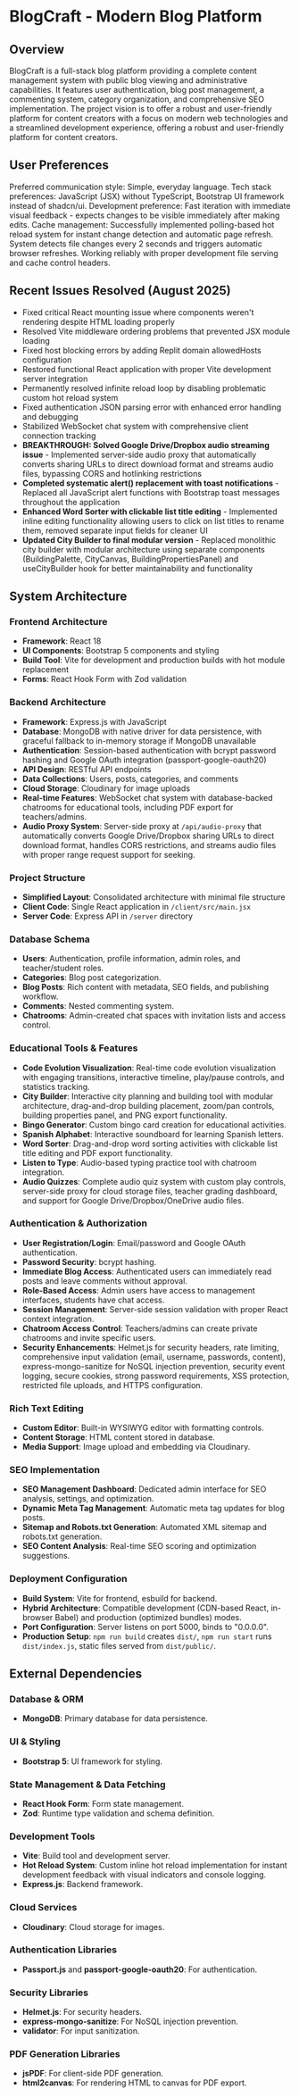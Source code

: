 # BlogCraft - Modern Blog Platform

## Overview
BlogCraft is a full-stack blog platform providing a complete content management system with public blog viewing and administrative capabilities. It features user authentication, blog post management, a commenting system, category organization, and comprehensive SEO implementation. The project vision is to offer a robust and user-friendly platform for content creators with a focus on modern web technologies and a streamlined development experience, offering a robust and user-friendly platform for content creators.

## User Preferences
Preferred communication style: Simple, everyday language.
Tech stack preferences: JavaScript (JSX) without TypeScript, Bootstrap UI framework instead of shadcn/ui.
Development preference: Fast iteration with immediate visual feedback - expects changes to be visible immediately after making edits.
Cache management: Successfully implemented polling-based hot reload system for instant change detection and automatic page refresh. System detects file changes every 2 seconds and triggers automatic browser refreshes. Working reliably with proper development file serving and cache control headers.

## Recent Issues Resolved (August 2025)
- Fixed critical React mounting issue where components weren't rendering despite HTML loading properly
- Resolved Vite middleware ordering problems that prevented JSX module loading
- Fixed host blocking errors by adding Replit domain allowedHosts configuration
- Restored functional React application with proper Vite development server integration
- Permanently resolved infinite reload loop by disabling problematic custom hot reload system
- Fixed authentication JSON parsing error with enhanced error handling and debugging
- Stabilized WebSocket chat system with comprehensive client connection tracking
- **BREAKTHROUGH: Solved Google Drive/Dropbox audio streaming issue** - Implemented server-side audio proxy that automatically converts sharing URLs to direct download format and streams audio files, bypassing CORS and hotlinking restrictions
- **Completed systematic alert() replacement with toast notifications** - Replaced all JavaScript alert functions with Bootstrap toast messages throughout the application
- **Enhanced Word Sorter with clickable list title editing** - Implemented inline editing functionality allowing users to click on list titles to rename them, removed separate input fields for cleaner UI
- **Updated City Builder to final modular version** - Replaced monolithic city builder with modular architecture using separate components (BuildingPalette, CityCanvas, BuildingPropertiesPanel) and useCityBuilder hook for better maintainability and functionality

## System Architecture

### Frontend Architecture
- **Framework**: React 18
- **UI Components**: Bootstrap 5 components and styling
- **Build Tool**: Vite for development and production builds with hot module replacement
- **Forms**: React Hook Form with Zod validation

### Backend Architecture
- **Framework**: Express.js with JavaScript
- **Database**: MongoDB with native driver for data persistence, with graceful fallback to in-memory storage if MongoDB unavailable
- **Authentication**: Session-based authentication with bcrypt password hashing and Google OAuth integration (passport-google-oauth20)
- **API Design**: RESTful API endpoints
- **Data Collections**: Users, posts, categories, and comments
- **Cloud Storage**: Cloudinary for image uploads
- **Real-time Features**: WebSocket chat system with database-backed chatrooms for educational tools, including PDF export for teachers/admins.
- **Audio Proxy System**: Server-side proxy at `/api/audio-proxy` that automatically converts Google Drive/Dropbox sharing URLs to direct download format, handles CORS restrictions, and streams audio files with proper range request support for seeking.

### Project Structure
- **Simplified Layout**: Consolidated architecture with minimal file structure
- **Client Code**: Single React application in `/client/src/main.jsx`
- **Server Code**: Express API in `/server` directory

### Database Schema
- **Users**: Authentication, profile information, admin roles, and teacher/student roles.
- **Categories**: Blog post categorization.
- **Blog Posts**: Rich content with metadata, SEO fields, and publishing workflow.
- **Comments**: Nested commenting system.
- **Chatrooms**: Admin-created chat spaces with invitation lists and access control.

### Educational Tools & Features
- **Code Evolution Visualization**: Real-time code evolution visualization with engaging transitions, interactive timeline, play/pause controls, and statistics tracking.
- **City Builder**: Interactive city planning and building tool with modular architecture, drag-and-drop building placement, zoom/pan controls, building properties panel, and PNG export functionality.
- **Bingo Generator**: Custom bingo card creation for educational activities.
- **Spanish Alphabet**: Interactive soundboard for learning Spanish letters.
- **Word Sorter**: Drag-and-drop word sorting activities with clickable list title editing and PDF export functionality.
- **Listen to Type**: Audio-based typing practice tool with chatroom integration.
- **Audio Quizzes**: Complete audio quiz system with custom play controls, server-side proxy for cloud storage files, teacher grading dashboard, and support for Google Drive/Dropbox/OneDrive audio files.

### Authentication & Authorization
- **User Registration/Login**: Email/password and Google OAuth authentication.
- **Password Security**: bcrypt hashing.
- **Immediate Blog Access**: Authenticated users can immediately read posts and leave comments without approval.
- **Role-Based Access**: Admin users have access to management interfaces, students have chat access.
- **Session Management**: Server-side session validation with proper React context integration.
- **Chatroom Access Control**: Teachers/admins can create private chatrooms and invite specific users.
- **Security Enhancements**: Helmet.js for security headers, rate limiting, comprehensive input validation (email, username, passwords, content), express-mongo-sanitize for NoSQL injection prevention, security event logging, secure cookies, strong password requirements, XSS protection, restricted file uploads, and HTTPS configuration.

### Rich Text Editing
- **Custom Editor**: Built-in WYSIWYG editor with formatting controls.
- **Content Storage**: HTML content stored in database.
- **Media Support**: Image upload and embedding via Cloudinary.

### SEO Implementation
- **SEO Management Dashboard**: Dedicated admin interface for SEO analysis, settings, and optimization.
- **Dynamic Meta Tag Management**: Automatic meta tag updates for blog posts.
- **Sitemap and Robots.txt Generation**: Automated XML sitemap and robots.txt generation.
- **SEO Content Analysis**: Real-time SEO scoring and optimization suggestions.

### Deployment Configuration
- **Build System**: Vite for frontend, esbuild for backend.
- **Hybrid Architecture**: Compatible development (CDN-based React, in-browser Babel) and production (optimized bundles) modes.
- **Port Configuration**: Server listens on port 5000, binds to "0.0.0.0".
- **Production Setup**: `npm run build` creates `dist/`, `npm run start` runs `dist/index.js`, static files served from `dist/public/`.

## External Dependencies

### Database & ORM
- **MongoDB**: Primary database for data persistence.

### UI & Styling
- **Bootstrap 5**: UI framework for styling.

### State Management & Data Fetching
- **React Hook Form**: Form state management.
- **Zod**: Runtime type validation and schema definition.

### Development Tools
- **Vite**: Build tool and development server.
- **Hot Reload System**: Custom inline hot reload implementation for instant development feedback with visual indicators and console logging.
- **Express.js**: Backend framework.

### Cloud Services
- **Cloudinary**: Cloud storage for images.

### Authentication Libraries
- **Passport.js** and **passport-google-oauth20**: For authentication.

### Security Libraries
- **Helmet.js**: For security headers.
- **express-mongo-sanitize**: For NoSQL injection prevention.
- **validator**: For input sanitization.

### PDF Generation Libraries
- **jsPDF**: For client-side PDF generation.
- **html2canvas**: For rendering HTML to canvas for PDF export.